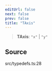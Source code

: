 ```yaml
---
editUrl: false
next: false
prev: false
title: "TAxis"
---
```


> **TAxis**: `"x"` \| `"y"`

## Source

src/typedefs.ts:28
